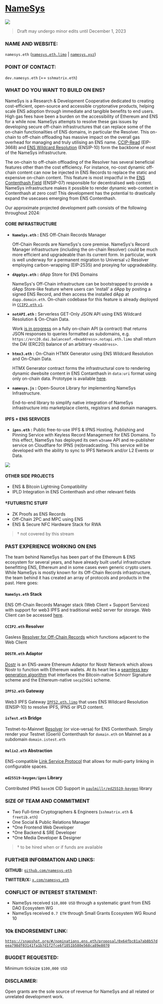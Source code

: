 # [NameSys](https://namesys.xyz)

![](https://raw.githubusercontent.com/namesys-eth/ccip2-eth-resources/main/graphics/png/banner.png)

> Draft may undergo minor edits until December 1, 2023

### NAME AND WEBSITE:

`namesys.eth` ([`namesys.eth.limo`](https://namesys.eth.limo) | [`namesys.xyz`](https://namesys.xyz))

### POINT OF CONTACT:

`dev.namesys.eth` (== `sshmatrix.eth`)

### WHAT DO YOU WANT TO BUILD ON ENS?

NameSys is a Research & Development Cooperative dedicated to creating cost-efficient, open-source and accessible cryptonative products, helping scale ENS adoption through immediate and tangible benefits to end users. High gas fees have been a burden on the accessibility of Ethereum and ENS for a while now. NameSys attempts to resolve these gas issues by developing secure off-chain infrastructures that can replace some of the on-chain functionailties of ENS domains, in particular the Resolver. This on-chain to off-chain offloading has massive impact on the overall gas overhead for managing and truly utilising an ENS name. [CCIP-Read](https://eips.ethereum.org/EIPS/eip-3668) (EIP-3668) and [ENS Wildcard Resolution](https://docs.ens.domains/ens-improvement-proposals/ensip-10-wildcard-resolution) (ENSIP-10) form the backbone of most of the NameSys infrastructure.

The on-chain to off-chain offloading of the Resolver has several beneficial features other than the cost efficiency. For instance, no-cost dynamic off-chain content can now be injected in ENS Records to replace the static and expensive on-chain content. This feature is most impactful in the [ENS Contenthash Field](https://docs.ens.domains/ens-improvement-proposals/ensip-7-contenthash-field) (ENSIP-07) responsible for decentralised web content. NameSys infrastructure makes it possible to render dynamic web-content in Contenthash at zero cost! This development has the potential to drastically expand the usecases emerging from ENS Contenthash.

Our approximate projected development path consists of the following throughout 2024:

#### CORE INFRASTRUCTURE

- **`NameSys.eth` :** ENS Off-Chain Records Manager
   
   Off-Chain Records are NameSys's core premise. NameSys's Record Manager infrastructure (including the on-chain Resolver) could be much more efficient and upgradeable than its current form. In particular, work is well underway for a permanent migration to Universal `v2` Resolver employing carbon-wrapping (EIP-2535) and proxying for upgradeability. 

- **`dAppSys.eth` :** dApp Store for ENS Domains 

   NameSys's Off-Chain infrastructure can be bootstrapped to provide a dApp Store-like feature where users can 'install' a dApp by posting a signed ENS Record, and then access the installed dApp at `dapp.domain.eth`. On-chain codebase for this feature is already deployed in [`CCIP2.eth` `v1`](https://etherscan.io/address/0x839b3b540a9572448fd1b2335e0eb09ac1a02885).

- **`notAPI.eth` :** Serverless GET-Only JSON API using ENS Wildcard Resolution & On-Chain Data. 

   Work [is in progress](https://github.com/namesys-eth/notapi-eth) on a fully on-chain API (a contract) that returns JSON responses to queries formatted as subdomains, e.g. `https://erc20.dai.balanceof.<0xaddress>.notapi.eth.limo` shall return the DAI (ERC20) balance of an arbitrary `<0xaddress>`.

- **`htmx3.eth` :** On-Chain HTMX Generator using ENS Wildcard Resolution and On-Chain Data.

   HTMX Generator contract forms the infrastructural core to rendering dynamic dwebsite content in ENS Contanthash in `data:uri` format using only on-chain data. Prototype is available [here](https://github.com/namesys-eth/datauri-eth-resolver).

- **`namesys.js` :** Open-Source Library for implementing NameSys Infrastructure. 

   End-to-end library to simplify native integration of NameSys infrastructure into marketplace clients, registrars and domain managers.

#### IPFS + ENS SERVICES
- **`ipns.eth` :** Public free-to-use IPFS & IPNS Hosting, Publishing and Pinning Service with Keyless Record Management for ENS Domains. To this effect, NameSys has deployed its own `w3name` API and re-publisher service on Cloudflare for IPNS (re)broadcasting. This service will be developed with the ability to sync to IPFS Network and/or L2 Events or Data. 

![](https://raw.githubusercontent.com/namesys-eth/ccip2-eth-resources/main/graphics/png/infraStack.png)

#### OTHER SIDE PROJECTS
- ENS & Bitcoin Lightning Compatibility
- IPLD Integration in ENS Contenthash and other relevant fields

#### †FUTURISTIC STUFF
- ZK Proofs as ENS Records
- Off-Chain 2PC and MPC using ENS
- ENS & Secure NFC Hardware Stack for RWA

> † not covered by this stream

### PAST EXPERIENCE WORKING ON ENS
The team behind NameSys has been part of the Ethereum & ENS ecosystem for several years, and have already built useful infrastructure benefitting ENS, Ethereum and in some cases even generic crypto users. While NameSys is mostly known for its Off-Chain Records infrastructure, the team behind it has created an array of protocols and products in the past. Here goes:

#### `NameSys.eth` Stack
ENS Off-Chain Records Manager stack (Web Client + Support Services) with support for web3 IPFS and traditional web2 server for storage. Web Client can be accessed [here](https://namesys.xyz).

#### `CCIP2.eth` Resolver
Gasless [Resolver for Off-Chain Records](https://etherscan.io/address/0x839b3b540a9572448fd1b2335e0eb09ac1a02885) which functions adjacent to the Web Client 

#### `DOSTR.eth` Adaptor
[Dostr](https://dostr.xyz) is an ENS-aware Ethereum Adaptor for Nostr Network which allows Nostr to function with Ethereum wallets. At its heart lies a [seamless key generation algorithm](https://github.com/dostr-eth/nips/blob/ethkeygen/111.md) that interfaces the Bitcoin-native Schnorr Signature scheme and the Ethereum-native `secp256k1` scheme.

#### `IPFS2.eth` Gateway
Web3 IPFS Gateway [`IPFS2.eth.limo`](https://ipfs2.eth.limo) that uses ENS Wildcard Resolution (ENSIP-10) to resolve IPFS, IPNS or IPLD content.

#### `isTest.eth` Bridge
Testnet-to-Mainnet [Resolver](https://etherscan.io/address/0x0Db7E56BFE3cbCD7B952F750c303CbF809585C6b#code) (or vice-versa) for ENS Contenthash. Simply render your Testnet (Goerli) Contenthash for `domain.eth` on Mainnet as a subdomain `domain.istest.eth`

#### `Helix2.eth` Abstraction
ENS-compatible [Link Service Protocol](https://github.com/helix-coupler/resources/blob/master/yellow-paper/helix2.pdf) that allows for multi-party linking in configurable spaces.

#### `ed25519-keygen/ipns` Library
Contributed IPNS `base36` CID Support in [`paulmillr/ed25519-keygen`](https://github.com/paulmillr/ed25519-keygen/pull/10) library

### SIZE OF TEAM AND COMMITMENT
- Two Full-time Cryptographers & Engineers (`sshmatrix.eth` & `freetib.eth`)
- One Social & Public Relations Manager
- †One Frontend Web Developer
- †One Backend & SRE Developer
- †One Media Developer & Designer

> † to be hired when or if funds are available

### FURTHER INFORMATION AND LINKS:

**GITHUB:** [`github.com/namesys-eth`](https://github.com/namesys-eth)

**TWITTER/X:** [`x.com/namesys_eth`](https://x.com/namesys_eth)

### CONFLICT OF INTEREST STATEMENT:
- NameSys received `$10,000 USD` through a systematic grant from ENS DAO Ecosystem WG
- NameSys received `0.7 ETH` through Small Grants Ecosystem WG Round 10

### 10k ENDORSEMENT LINK:
[`https://snapshot.org/#/nominations.ens.eth/proposal/0x64fbc81a7ab8b57deea798df03141fa1b7d1f2fce6f1051b580e568ca89e8070`](https://snapshot.org/#/nominations.ens.eth/proposal/0x64fbc81a7ab8b57deea798df03141fa1b7d1f2fce6f1051b580e568ca89e8070)

### BUGDET REQUESTED:
Minimum ticksize `$100,000 USD`

### DISCLAIMER:
Open grants are the sole source of revenue for NameSys and all related or unrelated development work.